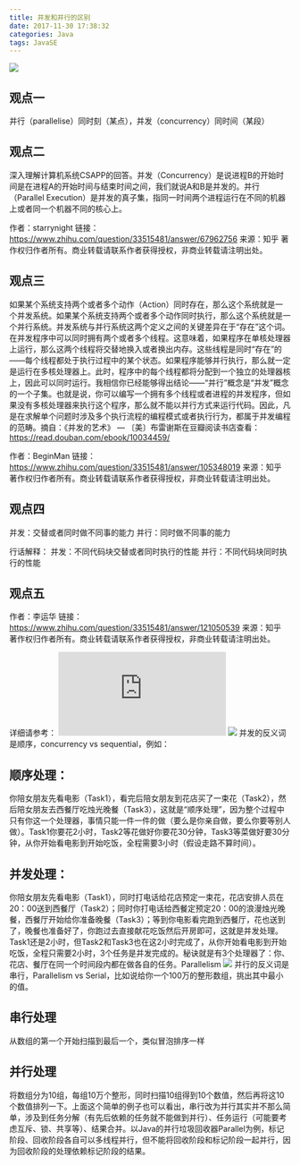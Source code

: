 ```yaml
---
title: 并发和并行的区别
date: 2017-11-30 17:38:32
categories: Java
tags: JavaSE
---
```

![](https://pic4.zhimg.com/50/v2-674f0d37fca4fac1bd2df28a2b78e633_hd.jpg)
## 观点一
并行（parallelise）同时刻（某点），并发（concurrency）同时间（某段）
## 观点二 
深入理解计算机系统CSAPP的回答。并发（Concurrency）是说进程B的开始时间是在进程A的开始时间与结束时间之间，我们就说A和B是并发的。并行（Parallel Execution）是并发的真子集，指同一时间两个进程运行在不同的机器上或者同一个机器不同的核心上。

作者：starrynight
链接：https://www.zhihu.com/question/33515481/answer/67962756
来源：知乎
著作权归作者所有。商业转载请联系作者获得授权，非商业转载请注明出处。
## 观点三
如果某个系统支持两个或者多个动作（Action）同时存在，那么这个系统就是一个并发系统。如果某个系统支持两个或者多个动作同时执行，那么这个系统就是一个并行系统。并发系统与并行系统这两个定义之间的关键差异在于“存在”这个词。在并发程序中可以同时拥有两个或者多个线程。这意味着，如果程序在单核处理器上运行，那么这两个线程将交替地换入或者换出内存。这些线程是同时“存在”的——每个线程都处于执行过程中的某个状态。如果程序能够并行执行，那么就一定是运行在多核处理器上。此时，程序中的每个线程都将分配到一个独立的处理器核上，因此可以同时运行。我相信你已经能够得出结论——“并行”概念是“并发”概念的一个子集。也就是说，你可以编写一个拥有多个线程或者进程的并发程序，但如果没有多核处理器来执行这个程序，那么就不能以并行方式来运行代码。因此，凡是在求解单个问题时涉及多个执行流程的编程模式或者执行行为，都属于并发编程的范畴。摘自：《并发的艺术》 — 〔美〕布雷谢斯在豆瓣阅读书店查看：https://read.douban.com/ebook/10034459/

作者：BeginMan
链接：https://www.zhihu.com/question/33515481/answer/105348019
来源：知乎
著作权归作者所有。商业转载请联系作者获得授权，非商业转载请注明出处。
## 观点四
并发：交替或者同时做不同事的能力
并行：同时做不同事的能力

行话解释：
并发：不同代码块交替或者同时执行的性能
并行：不同代码块同时执行的性能
## 观点五
作者：李运华
链接：https://www.zhihu.com/question/33515481/answer/121050539
来源：知乎
著作权归作者所有。商业转载请联系作者获得授权，非商业转载请注明出处。

详细请参考：  ![Concurrency vs. ParallelismConcurrency](http://tutorials.jenkov.com/java-concurrency/concurrency-vs-parallelism.html)
![](https://pic4.zhimg.com/50/2886e9751c3df175ecdfc423dfe18493_hd.jpg)
并发的反义词是顺序，concurrency vs sequential，例如：
## 顺序处理：
你陪女朋友先看电影（Task1），看完后陪女朋友到花店买了一束花（Task2），然后陪女朋友去西餐厅吃烛光晚餐（Task3），这就是“顺序处理”，因为整个过程中只有你这一个处理器，事情只能一件一件的做（要么是你亲自做，要么你要等别人做）。Task1你要花2小时，Task2等花做好你要花30分钟，Task3等菜做好要30分钟，从你开始看电影到开始吃饭，全程需要3小时（假设走路不算时间）。
## 并发处理：
你陪女朋友先看电影（Task1），同时打电话给花店预定一束花，花店安排人员在20：00送到西餐厅（Task2）；同时你打电话给西餐定预定20：00的浪漫烛光晚餐，西餐厅开始给你准备晚餐（Task3）；等到你电影看完跑到西餐厅，花也送到了，晚餐也准备好了，你跑过去直接献花吃饭然后开房即可，这就是并发处理。Task1还是2小时，但Task2和Task3也在这2小时完成了，从你开始看电影到开始吃饭，全程只需要2小时，3个任务是并发完成的。秘诀就是有3个处理器了：你、花店、餐厅在同一个时间段内都在做各自的任务。Parallelism
![](https://pic1.zhimg.com/50/4e509eaa6a6445c87af5ac335abbb090_hd.jpg)
并行的反义词是串行，Parallelism vs Serial，比如说给你一个100万的整形数组，挑出其中最小的值。
## 串行处理
从数组的第一个开始扫描到最后一个，类似冒泡排序一样
## 并行处理
将数组分为10组，每组10万个整形，同时扫描10组得到10个数值，然后再将这10个数值排列一下。上面这个简单的例子也可以看出，串行改为并行其实并不那么简单，涉及到任务分解（有先后依赖的任务就不能做到并行）、任务运行（可能要考虑互斥、锁、共享等）、结果合并。以Java的并行垃圾回收器Parallel为例，标记阶段、回收阶段各自可以多线程并行，但不能将回收阶段和标记阶段一起并行，因为回收阶段的处理依赖标记阶段的结果。
